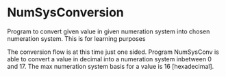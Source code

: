 NumSysConversion
================

Program to convert given value in given numeration system into chosen numeration system. This is for learning purposes

The conversion flow is at this time just one sided. Program NumSysConv is able to convert a value in decimal into a numeration system inbetween 0 and 17. The max numeration system basis for a value is 16 [hexadecimal].
